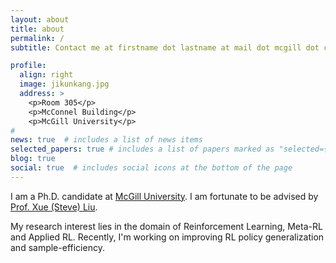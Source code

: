 ```yaml
---
layout: about
title: about
permalink: /
subtitle: Contact me at firstname dot lastname at mail dot mcgill dot ca

profile:
  align: right
  image: jikunkang.jpg
  address: >
    <p>Room 305</p>
    <p>McConnel Building</p>
    <p>McGill University</p>
# 
news: true  # includes a list of news items
selected_papers: true # includes a list of papers marked as "selected={true}"
blog: true
social: true  # includes social icons at the bottom of the page
---
```


<!-- Write your biography here. Tell the world about yourself. Link to your favorite [subreddit](http://reddit.com). You can put a picture in, too. The code is already in, just name your picture `prof_pic.jpg` and put it in the `img/` folder. -->

I am a Ph.D. candidate at [McGill University](https://www.mcgill.ca/). I am fortunate to be advised by [Prof. Xue (Steve) Liu](https://www.cs.mcgill.ca/~xueliu/site/intro.html).

My research interest lies in the domain of Reinforcement Learning, Meta-RL and Applied RL. Recently, I'm working on improving RL policy generalization and sample-efficiency.

<!-- Service:

I'm a reviewer for NeurIPS, ICML, AISTATS, INFOCOM, GLOBECOM, ICC, IJCAI, AAAI -->

<!-- Put your address / P.O. box / other info right below your picture. You can also disable any these elements by editing `profile` property of the YAML header of your `_pages/about.md`. Edit `_bibliography/papers.bib` and Jekyll will render your [publications page](/al-folio/publications/) automatically.

Link to your social media connections, too. This theme is set up to use [Font Awesome icons](http://fortawesome.github.io/Font-Awesome/) and [Academicons](https://jpswalsh.github.io/academicons/), like the ones below. Add your Facebook, Twitter, LinkedIn, Google Scholar, or just disable all of them. -->
